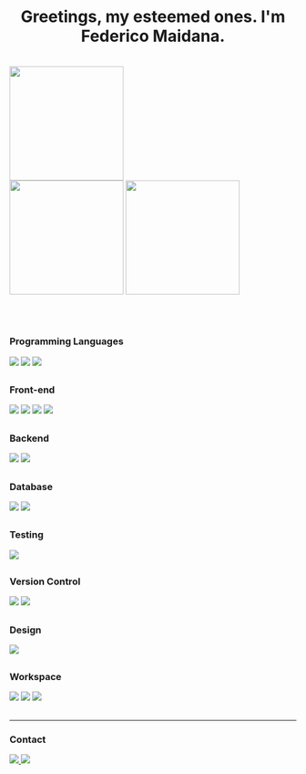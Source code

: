 <h1 align="center">Greetings, my esteemed ones. I'm Federico Maidana.</h1>

<br>

<img height=200 src="https://www.codewars.com/users/fedeMaidana/badges/large" />

<div align="start">
  <img height=200 src="https://github-readme-stats.vercel.app/api?username=fedeMaidana&layout=compact&show_icons=true&theme=tokyonight&bg_color=00000000" />
  
  <img height=200 src="https://github-readme-stats.vercel.app/api/top-langs/?username=fedeMaidana&layout=compact&theme=tokyonight&bg_color=00000000&size_weight=0&count_weight=1" />
</div>

##
<br>

### Programming Languages
<div>
  <img src="https://img.shields.io/badge/C%20-%233776AB.svg?&style=for-the-badge&logo=c&logoColor=white" />
  <img src="https://img.shields.io/badge/JavaScript%20-%23F7DF1E.svg?&style=for-the-badge&logo=javascript&logoColor=black" />
  <img src="https://img.shields.io/badge/PHP%20-%233776AB.svg?&style=for-the-badge&logo=php&logoColor=white" />
</div>

##

### Front-end 
<div>
  <img src="https://img.shields.io/badge/HTML5%20-%23e34f26.svg?&style=for-the-badge&logo=html5&logoColor=white" />
  <img src="https://img.shields.io/badge/CSS3%20-%231572B6.svg?&style=for-the-badge&logo=css3&logoColor=white" />
  <img src="https://img.shields.io/badge/React%20-%2361DAFB.svg?&style=for-the-badge&logo=react&logoColor=black" />
  <img src="https://img.shields.io/badge/Redux%20-%23F9DC3E.svg?&style=for-the-badge&logo=redux&logoColor=white&color=purple" />
</div>

##

### Backend
<div>
  <img src="https://img.shields.io/badge/node%20-%23339933.svg?&style=for-the-badge&logo=node.js&logoColor=black" />
  <img src="https://img.shields.io/badge/express%20-%23000000.svg?&style=for-the-badge&logo=express&logoColor=white" />
</div>

##

### Database
<div>
  <img src="https://img.shields.io/badge/mysql%20-%234479A1.svg?&style=for-the-badge&logo=mysql&logoColor=white" />
  <img src="https://img.shields.io/badge/postgresql%20-%234479A1.svg?&style=for-the-badge&logo=postgresql&logoColor=white" />
</div>

##

### Testing
<div>
  <img src="https://img.shields.io/badge/jest%20-%23C21325.svg?&style=for-the-badge&logo=jest&logoColor=white" />
</div>

##

### Version Control
<div>
  <img src="https://img.shields.io/badge/Git%20-%23C21325.svg?&style=for-the-badge&logo=git&logoColor=white&color=orange" />
  <img src="https://img.shields.io/badge/GitHub%20-%23C21325.svg?&style=for-the-badge&logo=github&logoColor=white&color=black" />
</div>

##

### Design
<div>
  <img src="https://img.shields.io/badge/figma%20-%23a35cff.svg?&style=for-the-badge&logo=figma&logoColor=white" />
</div>

##

### Workspace
<div>
  <img src="https://img.shields.io/badge/Linux%20-%23000000.svg?&style=for-the-badge&logo=linux&logoColor=white" />
  <img src="https://img.shields.io/badge/Ubuntu%20-%23E95420.svg?&style=for-the-badge&logo=ubuntu&logoColor=white" />
  <img src="https://img.shields.io/badge/VS_Code%20-%23007ACC.svg?&style=for-the-badge&logo=visual-studio-code&logoColor=white" />
</div>

<br>
<hr>

### Contact
<a href="https://www.linkedin.com/in/federico-e-maidana-m/" target="_blank">
  <img src="https://img.shields.io/badge/-LinkedIn-%230077B5?style=for-the-badge&logo=linkedin&logoColor=white" target="_blank">
</a>
<a href = "mailto:fede_maidana4@hotmail.com">
  <img src="https://img.shields.io/badge/Outlook-0078D4?style=for-the-badge&logo=microsoft-outlook&logoColor=white" target="_blank">
</a>

